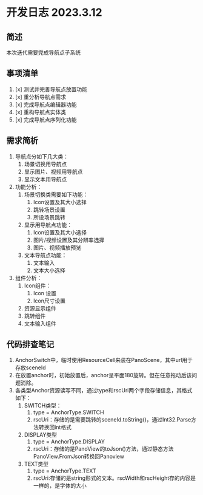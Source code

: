 # 开发日志 2023.3.12

## 简述
本次迭代需要完成导航点子系统

## 事项清单
1. [x] 测试并完善导航点放置功能
2. [x] 重分析导航点需求 
3. [x] 完成导航点编辑器功能
4. [x] 重构导航点实体类
5. [x] 完成导航点序列化功能

## 需求简析
1. 导航点分如下几大类：
    1. 场景切换用导航点
    2. 显示图片、视频用导航点
    3. 显示文本用导航点
2. 功能分析：
    1. 场景切换类需要如下功能：
        1. Icon设置及其大小选择
        2. 跳转场景设置
        3. 所设场景跳转
    2. 显示用导航点功能：
        1. Icon设置及其大小选择
        2. 图片/视频设置及其分辨率选择
        3. 图片、视频播放预览
    3. 文本导航点功能：
        1. 文本输入
        2. 文本大小选择
3. 组件分析：
    1. Icon组件：
        1. Icon 设置
        2. Icon尺寸设置
    2. 资源显示组件
    3. 跳转组件
    4. 文本输入组件

## 代码排查笔记
1. AnchorSwitch中，临时使用ResourceCell来装在PanoScene，其中url用于存放sceneId
2. 在放置anchor时，初始放置后，anchor呈平面180旋转。但在任意拖动后该问题消除。
3. 各类型Anchor资源读写不同，通过type和rscUri两个字段存储信息，其格式如下：
    1. SWITCH类型：
        1. type = AnchorType.SWITCH
        2. rscUri：存储的是需要跳转的sceneId.toString()，通过Int32.Parse方法转换回int格式
    2. DISPLAY类型
        1. type = AnchorType.DISPLAY
        2. rscUri：存储的是PanoView的toJson()方法，通过静态方法PanoView.FromJson转换回Panoview
    3. TEXT类型
        1. type = AnchorType.TEXT
        2. rscUri:存储的是string形式的文本。rscWidth和rscHeight存的内容是一样的，是字体的大小
